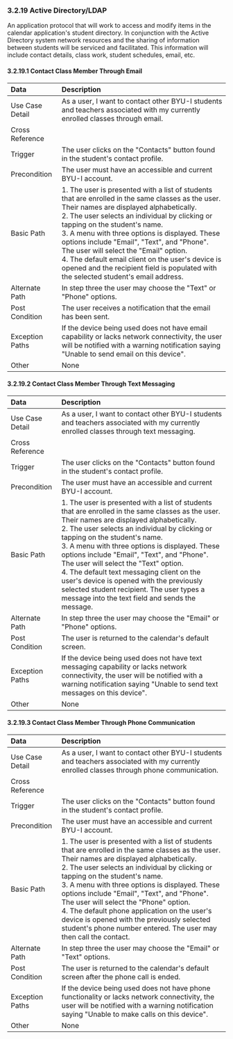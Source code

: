 ### 3.2.19 Active Directory/LDAP

An application protocol that will work to access and modify items in the calendar application's student directory. In conjunction with the Active Directory system network resources and the sharing of information between students will be serviced and facilitated. This information will include contact details, class work, student schedules, email, etc.

#### 3.2.19.1 Contact Class Member Through Email

| Data          | Description |
|:--------------| :--------------|
|Use Case Detail| As a user, I want to contact other BYU-I students and teachers associated with my currently enrolled classes through email.|
|Cross Reference| |
|Trigger        | The user clicks on the "Contacts" button found in the student's contact profile. |
|Precondition   | The user must have an accessible and current BYU-I account. |
|Basic Path     | 1. The user is presented with a list of students that are enrolled in the same classes as the user. Their names are displayed alphabetically.<br> 2. The user selects an individual by clicking or tapping on the student's name.<br> 3. A menu with three options is displayed. These options include "Email", "Text", and "Phone". The user will select the "Email" option.<br> 4. The default email client on the user's device is opened and the recipient field is populated with the selected student's email address.|
|Alternate Path | In step three the user may choose the "Text" or "Phone" options.|
|Post Condition | The user receives a notification that the email has been sent.|
|Exception Paths| If the device being used does not have email capability or lacks network connectivity, the user will be notified with a warning notification saying "Unable to send email on this device".|
|Other          | None|

#### 3.2.19.2 Contact Class Member Through Text Messaging

| Data          | Description |
|:--------------| :--------------|
|Use Case Detail| As a user, I want to contact other BYU-I students and teachers associated with my currently enrolled classes through text messaging.|
|Cross Reference| |
|Trigger        | The user clicks on the "Contacts" button found in the student's contact profile. |
|Precondition   | The user must have an accessible and current BYU-I account. |
|Basic Path     | 1. The user is presented with a list of students that are enrolled in the same classes as the user. Their names are displayed alphabetically.<br> 2. The user selects an individual by clicking or tapping on the student's name.<br> 3. A menu with three options is displayed. These options include "Email", "Text", and "Phone". The user will select the "Text" option.<br> 4. The default text messaging client on the user's device is opened with the previously selected student recipient. The user types a message into the text field and sends the message.|
|Alternate Path | In step three the user may choose the "Email" or "Phone" options.|
|Post Condition | The user is returned to the calendar's default screen.|
|Exception Paths| If the device being used does not have text messaging capability or lacks network connectivity, the user will be notified with a warning notification saying "Unable to send text messages on this device".|
|Other          | None|

#### 3.2.19.3 Contact Class Member Through Phone Communication

| Data          | Description |
|:--------------| :--------------|
|Use Case Detail| As a user, I want to contact other BYU-I students and teachers associated with my currently enrolled classes through phone communication.|
|Cross Reference| |
|Trigger        | The user clicks on the "Contacts" button found in the student's contact profile. |
|Precondition   | The user must have an accessible and current BYU-I account. |
|Basic Path     | 1. The user is presented with a list of students that are enrolled in the same classes as the user. Their names are displayed alphabetically.<br> 2. The user selects an individual by clicking or tapping on the student's name.<br> 3. A menu with three options is displayed. These options include "Email", "Text", and "Phone". The user will select the "Phone" option.<br> 4. The default phone application on the user's device is opened with the previously selected student's phone number entered. The user may then call the contact.|
|Alternate Path | In step three the user may choose the "Email" or "Text" options.|
|Post Condition | The user is returned to the calendar's default screen after the phone call is ended.|
|Exception Paths| If the device being used does not have phone functionality or lacks network connectivity, the user will be notified with a warning notification saying "Unable to make calls on this device".|
|Other          | None|

